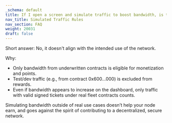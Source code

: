 ```yaml
---
_schema: default
title: If I open a screen and simulate traffic to boost bandwidth, is that allowed?
nav_title: Simulated Traffic Rules
nav_section: FAQ
weight: 20031
draft: false
---
```

Short answer: No, it doesn't align with the intended use of the network.

Why:

* Only bandwidth from underwritten contracts is eligible for monetization and points.
* Test/dev traffic (e.g., from contract 0x600...000) is excluded from rewards.
* Even if bandwidth appears to increase on the dashboard, only traffic with valid signed tickets under real fleet contracts counts.

Simulating bandwidth outside of real use cases doesn’t help your node earn, and goes against the spirit of contributing to a decentralized, secure network.